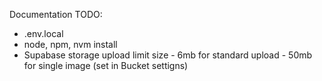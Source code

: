 Documentation TODO:

-   .env.local
-   node, npm, nvm install
-   Supabase storage upload limit size - 6mb for standard upload - 50mb for single image (set in Bucket settigns)
